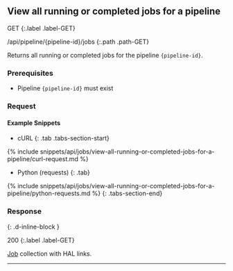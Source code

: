 ## View all running or completed jobs for a pipeline

GET
{:.label .label-GET}

/api/pipeline/{pipeline-id}/jobs
{:.path .path-GET}

Returns all running or completed jobs for the pipeline `{pipeline-id}`.

### Prerequisites
- Pipeline `{pipeline-id}` must exist

### Request

#### Example Snippets
- cURL
{: .tab .tabs-section-start}

{% include snippets/api/jobs/view-all-running-or-completed-jobs-for-a-pipeline/curl-request.md %}

- Python (requests)
{: .tab}

{% include snippets/api/jobs/view-all-running-or-completed-jobs-for-a-pipeline/python-requests.md %}
{: .tabs-section-end}

### Response
{: .d-inline-block }

200
{:.label .label-GET}

[Job](#job) collection with HAL links.

---
